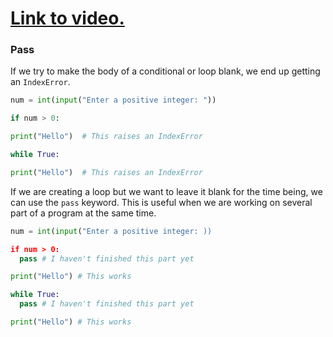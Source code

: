 # [Link to video.](https://www.youtube.com/watch?v=9nrTVL3rMZA&list=PLVD25niNi0Bkf2psAf7PzB1SV068XyNPo&index=33)

### Pass

If we try to make the body of a conditional or loop blank, we end up getting an `IndexError`.


```python
num = int(input("Enter a positive integer: "))

if num > 0:

print("Hello")  # This raises an IndexError
```

```python
while True:

print("Hello")  # This raises an IndexError
```

If we are creating a loop but we want to leave it blank for the time being, we can use the `pass` keyword. This is useful when we are working on several part of a program at the same time.


```python
num = int(input("Enter a positive integer: ))

if num > 0:
  pass # I haven't finished this part yet

print("Hello") # This works
```

```python
while True:
  pass # I haven't finished this part yet

print("Hello") # This works
```
